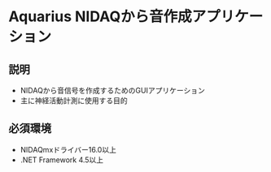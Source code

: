 # Aquarius NIDAQから音作成アプリケーション

## 説明
- NIDAQから音信号を作成するためのGUIアプリケーション
- 主に神経活動計測に使用する目的

## 必須環境
- NIDAQmxドライバー16.0以上
- .NET Framework 4.5以上
